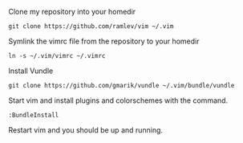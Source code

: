 Clone my repository into your homedir

    git clone https://github.com/ramlev/vim ~/.vim

Symlink the vimrc file from the repository to your homedir

    ln -s ~/.vim/vimrc ~/.vimrc

Install Vundle 

    git clone https://github.com/gmarik/vundle ~/.vim/bundle/vundle

Start vim and install plugins and colorschemes with the command.

    :BundleInstall

Restart vim and you should be up and running.
